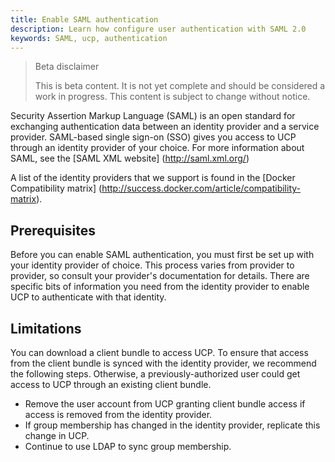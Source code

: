 ```yaml
---
title: Enable SAML authentication
description: Learn how configure user authentication with SAML 2.0
keywords: SAML, ucp, authentication
---
```


> Beta disclaimer
>
> This is beta content. It is not yet complete and should be considered a work in progress. This content is subject to change without notice.

Security Assertion Markup Language (SAML) is an open standard for exchanging authentication data between an identity provider and a service provider. SAML-based single sign-on (SSO) gives you access to UCP through an identity provider of your choice. For more information about SAML, see the [SAML XML website] (http://saml.xml.org/)

A list of the identity providers that we support is found in the [Docker Compatibility matrix] (http://success.docker.com/article/compatibility-matrix).

## Prerequisites

Before you can enable SAML authentication, you must first be set up with your identity provider of choice. This process varies from provider to provider, so consult your provider's documentation for details. There are specific bits of information you need from the identity provider to enable UCP to authenticate with that identity.

## Limitations

You can download a client bundle to access UCP. To ensure that access from the client bundle is synced with the identity provider, we recommend the following steps. Otherwise, a previously-authorized user could get access to UCP through an existing client bundle.

- Remove the user account from UCP granting client bundle access if access is removed from the identity provider.
- If group membership has changed in the identity provider, replicate this change in UCP.
- Continue to use LDAP to sync group membership.
